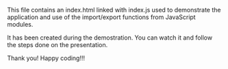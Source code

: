 This file contains an index.html linked with index.js used to demonstrate the application and use of the import/export functions from JavaScript modules.

It has been created during the demostration. You can watch it and follow the steps done on the presentation. 

Thank you!
Happy coding!!!